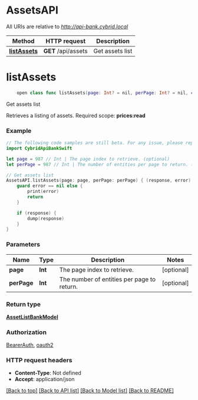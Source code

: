 # AssetsAPI

All URIs are relative to *http://api-bank.cybrid.local*

Method | HTTP request | Description
------------- | ------------- | -------------
[**listAssets**](AssetsAPI.md#listassets) | **GET** /api/assets | Get assets list


# **listAssets**
```swift
    open class func listAssets(page: Int? = nil, perPage: Int? = nil, completion: @escaping (_ data: AssetListBankModel?, _ error: Error?) -> Void)
```

Get assets list

Retrieves a listing of assets.  Required scope: **prices:read**

### Example
```swift
// The following code samples are still beta. For any issue, please report via http://github.com/OpenAPITools/openapi-generator/issues/new
import CybridApiBankSwift

let page = 987 // Int | The page index to retrieve. (optional)
let perPage = 987 // Int | The number of entities per page to return. (optional)

// Get assets list
AssetsAPI.listAssets(page: page, perPage: perPage) { (response, error) in
    guard error == nil else {
        print(error)
        return
    }

    if (response) {
        dump(response)
    }
}
```

### Parameters

Name | Type | Description  | Notes
------------- | ------------- | ------------- | -------------
 **page** | **Int** | The page index to retrieve. | [optional] 
 **perPage** | **Int** | The number of entities per page to return. | [optional] 

### Return type

[**AssetListBankModel**](AssetListBankModel.md)

### Authorization

[BearerAuth](../README.md#BearerAuth), [oauth2](../README.md#oauth2)

### HTTP request headers

 - **Content-Type**: Not defined
 - **Accept**: application/json

[[Back to top]](#) [[Back to API list]](../README.md#documentation-for-api-endpoints) [[Back to Model list]](../README.md#documentation-for-models) [[Back to README]](../README.md)

